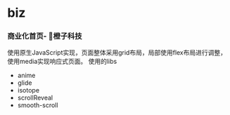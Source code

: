 # biz
### 商业化首页- 🍊橙子科技
使用原生JavaScript实现，页面整体采用grid布局，局部使用flex布局进行调整，使用media实现响应式页面。
使用的libs
 - anime 
 - glide
 - isotope
 - scrollReveal
 - smooth-scroll
